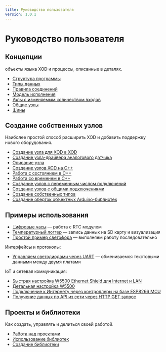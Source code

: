 ```yaml
---
title: Руководство пользователя
version: 1.0.1
---
```


# Руководство пользователя

## Концепции

объекты языка XOD и процессы, описанные в деталях.

- [Структура программы](./program-structure/)
- [Типы данных](./data-types/)
- [Правила соединений](./linking-rules/)
- [Модель исполнения](./execution-model/)
- [Узлы с изменяемым количеством входов](./variadics/)
- [Общие узлы](./generics/)
- [Шины](./buses/)

## Создание собственных узлов

Наиболее простой способ расширить XOD и добавить поддержку нового оборудования.

- [Создание узла для XOD в XOD](./nodes-for-xod-in-xod/)
- [Создание узла-драйвера аналогового датчика](./analog-sensor-node/)
- [Описание узла](./documenting-nodes/)
- [Создание узлов XOD на C++](./nodes-for-xod-in-cpp/)
- [Работа с состоянием в C++](./cpp-state/)
- [Работа со временем в C++](./cpp-time/)
- [Создание узлов с переменным числом подключений](./creating-variadics/)
- [Создание узлов с общими подключениями](./creating-generics/)
- [Создание собственных типов](./custom-types/)
- [Создание оберток объектных Arduino-библиотек](./wrapping-arduino-libraries/)

## Примеры использования

- [Цифровые часы](./rtc-example/) — работа с RTC модулем
- [Температурный логгер](./sd-log-example/) — запись данных на SD карту и визуализация
- [Простой пример светофора](./simple-traffic-light/) — выполняем работу последовательно

Интерфейсы и протоколы:

- [Управляем светодиодами через UART](./uart-led-control) — обмениваемся текстовыми данными между двумя платами

IoT и сетевая коммуникация:

- [Быстрая настройка W5500 Ethernet Shield для Internet и LAN](./w5500-connect/)
- [Детальная настройка W5500](./w5500-advanced/)
- [Подключение к Интернету через контроллеры на базе ESP8266 MCU](./esp8266-connect/)
- [Получение данных по API из сети через HTTP GET запрос](./http-get/)

## Проекты и библиотеки

Как создать, управлять и делиться своей работой.

- [Работа над проектами](./projects/)
- [Использование библиотек](./using-libraries/)
- [Создание библиотеки](./creating-libraries/)
